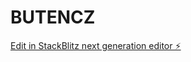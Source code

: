# BUTENCZ

[Edit in StackBlitz next generation editor ⚡️](https://stackblitz.com/~/github.com/Sanjay2408/BUTENCZ)